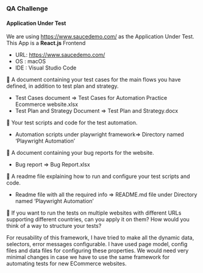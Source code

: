 ### QA Challenge

#### Application Under Test

We are using https://www.saucedemo.com/ as the Application Under Test. This App is a **React.js** Frontend

- URL: https://www.saucedemo.com/ 
- OS : macOS 
- IDE : Visual Studio Code

 
	A document containing your test cases for the main flows you have defined, in addition to test plan and strategy. 

-	Test Cases document => Test Cases for Automation Practice Ecommerce website.xlsx
-	Test Plan and Strategy Document => Test Plan and Strategy.docx

	Your test scripts and code for the test automation. 

-	Automation scripts under playwright framework=> Directory named ‘Playwright Automation’

	A document containing your bug reports for the website. 

-	Bug report => Bug Report.xlsx

	A readme file explaining how to run and configure your test scripts and code. 

-	Readme file with all the required info => README.md file under Directory named ‘Playwright Automation’


	If you want to run the tests on multiple websites with different URLs supporting different countries, can you apply it on them? How would you think of a way to structure your tests? 

For reusability of this framework, I have tried to make all the dynamic data, selectors, error messages configurable.
I have used page model, config files and data files for configuring these properties.
We would need very minimal changes in case we have to use the same framework for automating tests for new ECommerce websites.
